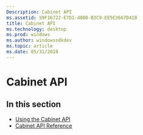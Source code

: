 ```yaml
---
Description: Cabinet API
ms.assetid: 59F16722-E7D1-40B0-B3C9-EE5E3667D418
title: Cabinet API
ms.technology: desktop
ms.prod: windows
ms.author: windowssdkdev
ms.topic: article
ms.date: 05/31/2018
---
```


# Cabinet API

## In this section

-   [Using the Cabinet API](using-the-cabinet-api.md)
-   [Cabinet API Reference](cabinet-api-reference.md)

 

 



